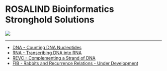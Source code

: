# ROSALIND Bioinformatics Stronghold Solutions

![](https://rosalind.info/static/img/logo.png)

---

- [DNA - Counting DNA Nucleotides](./DNA)
- [RNA - Transcribing DNA into RNA](./RNA)
- [REVC - Complementing a Strand of DNA](./REVC)
- [FIB - Rabbits and Recurrence Relations - Under Development](./FIB)
<!-- 
- [GC - Computing GC Content]()
- [HAMM - Counting Point Mutations]	()
- [IPRB - Mendel's First Law]()
- [PROT - Translating RNA into Protein]	()
- [SUBS - Finding a Motif in DNA]() 
- -->